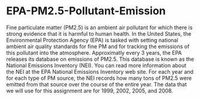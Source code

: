 # EPA-PM2.5-Pollutant-Emission
Fine particulate matter (PM2.5) is an ambient air pollutant for which there is strong evidence that it is harmful to human health. In the United States, the Environmental Protection Agency (EPA) is tasked with setting national ambient air quality standards for fine PM and for tracking the emissions of this pollutant into the atmosphere. Approximatly every 3 years, the EPA releases its database on emissions of PM2.5. This database is known as the National Emissions Inventory (NEI). You can read more information about the NEI at the EPA National Emissions Inventory web site.  For each year and for each type of PM source, the NEI records how many tons of PM2.5 were emitted from that source over the course of the entire year. The data that we will use for this assignment are for 1999, 2002, 2005, and 2008.
